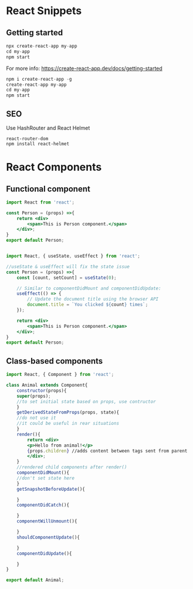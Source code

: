 # React Snippets

## Getting started

```javascript
npx create-react-app my-app
cd my-app
npm start
```
For more info: https://create-react-app.dev/docs/getting-started

```javascript
npm i create-react-app -g
create-react-app my-app
cd my-app
npm start
```


## SEO

Use HashRouter and React Helmet
```
react-router-dom
npm install react-helmet
```

# React Components

## Functional component

```jsx
import React from 'react';

const Person = (props) =>{
    return <div>
        <span>This is Person component.</span>
    </div>;
}
export default Person;


import React, { useState, useEffect } from 'react';

//useState & useEffect will fix the state issue
const Person = (props) =>{
    const [count, setCount] = useState(0);

    // Similar to componentDidMount and componentDidUpdate:
    useEffect(() => {
        // Update the document title using the browser API
        document.title = `You clicked ${count} times`;
    });

    return <div>
        <span>This is Person component.</span>
    </div>;
}
export default Person;
```

## Class-based components

```jsx
import React, { Component } from 'react';

class Animal extends Component{
    constructor(props){
	super(props);
	//to set initial state based on props, use contructor
    }
    getDerivedStateFromProps(props, state){
	//do not use it
	//it could be useful in rear situations
    }
    render(){
        return <div>
        <p>Hello from animal!</p>
        {props.children} //adds content between tags sent from parent
        </div>;
    }
    //rendered child components after render()
    componentDidMount(){
	//don't set state here
    }
    getSnapshotBeforeUpdate(){

    }
    componentDidCatch(){

    }
    componentWillUnmount(){

    }
    shouldComponentUpdate(){

    }
    componentDidUpdate(){

    }
}

export default Animal;
```
